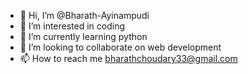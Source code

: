 - 👋 Hi, I’m @Bharath-Ayinampudi
- 👀 I’m interested in coding
- 🌱 I’m currently learning python
- 💞️ I’m looking to collaborate on web development
- 📫 How to reach me bharathchoudary33@gmail.com

<!---
Bharath-Ayinampudi/Bharath-Ayinampudi is a ✨ special ✨ repository because its `README.md` (this file) appears on your GitHub profile.
You can click the Preview link to take a look at your changes.
--->
